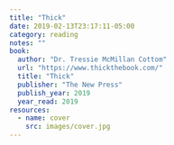 ```yaml
---
title: "Thick"
date: 2019-02-13T23:17:11-05:00
category: reading
notes: ""
book:
  author: "Dr. Tressie McMillan Cottom"
  url: "https://www.thickthebook.com/"
  title: "Thick"
  publisher: "The New Press"
  publish_year: 2019
  year_read: 2019
resources:
  - name: cover
    src: images/cover.jpg
---
```


